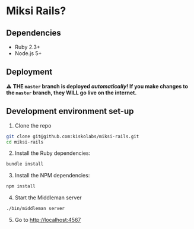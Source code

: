# Miksi Rails?

## Dependencies

* Ruby 2.3+
* Node.js 5+

## Deployment

⚠️ **THE `master` branch is deployed *automatically*! If you make changes to the `master` branch, they WILL go live on the internet.**

## Development environment set-up

1. Clone the repo

  ```sh
  git clone git@github.com:kiskolabs/miksi-rails.git
  cd miksi-rails
  ```

2. Install the Ruby dependencies:

  ```sh
  bundle install
  ```

3. Install the NPM dependencies:

  ```sh
  npm install
  ```

4. Start the Middleman server

  ```sh
  ./bin/middleman server
  ```

5. Go to <http://localhost:4567>
